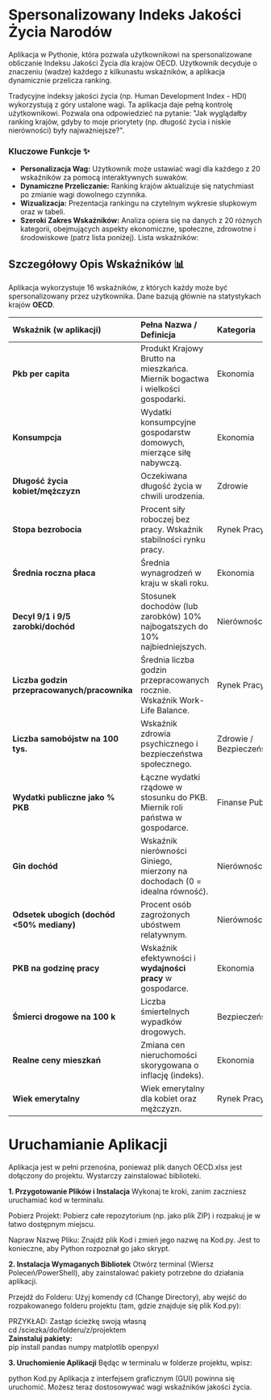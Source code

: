 # Spersonalizowany Indeks Jakości Życia Narodów
Aplikacja w Pythonie, która pozwala użytkownikowi na spersonalizowane obliczanie Indeksu Jakości Życia dla krajów OECD. Użytkownik decyduje o znaczeniu (wadze) każdego z kilkunastu wskaźników, a aplikacja dynamicznie przelicza ranking.

Tradycyjne indeksy jakości życia (np. Human Development Index - HDI) wykorzystują z góry ustalone wagi. Ta aplikacja daje pełną kontrolę użytkownikowi. Pozwala ona odpowiedzieć na pytanie: "Jak wyglądałby ranking krajów, gdyby to moje priorytety (np. długość życia i niskie nierówności) były najważniejsze?".
### Kluczowe Funkcje ✨

* **Personalizacja Wag:** Użytkownik może ustawiać wagi  dla każdego z 20 wskaźników za pomocą interaktywnych suwaków.
* **Dynamiczne Przeliczanie:** Ranking krajów aktualizuje się natychmiast po zmianie wagi dowolnego czynnika.
* **Wizualizacja:** Prezentacja rankingu na czytelnym wykresie słupkowym oraz w tabeli.
* **Szeroki Zakres Wskaźników:** Analiza opiera się na danych z 20 różnych kategorii, obejmujących aspekty ekonomiczne, społeczne, zdrowotne i środowiskowe (patrz lista poniżej).
Lista wskaźników:
## Szczegółowy Opis Wskaźników 📊

Aplikacja wykorzystuje 16 wskaźników, z których każdy może być spersonalizowany przez użytkownika. Dane bazują głównie na statystykach krajów **OECD**.

| Wskaźnik (w aplikacji) | Pełna Nazwa / Definicja | Kategoria |
| :--- | :--- | :--- |
| **Pkb per capita** | Produkt Krajowy Brutto na mieszkańca. Miernik bogactwa i wielkości gospodarki. | Ekonomia |
| **Konsumpcja** | Wydatki konsumpcyjne gospodarstw domowych, mierzące siłę nabywczą. | Ekonomia |
| **Długość życia kobiet/mężczyzn** | Oczekiwana długość życia w chwili urodzenia. | Zdrowie |
| **Stopa bezrobocia** | Procent siły roboczej bez pracy. Wskaźnik stabilności rynku pracy. | Rynek Pracy |
| **Średnia roczna płaca** | Średnia wynagrodzeń w kraju w skali roku. | Ekonomia |
| **Decyl 9/1 i 9/5 zarobki/dochód** | Stosunek dochodów (lub zarobków) 10% najbogatszych do 10% najbiedniejszych. | Nierówności |
| **Liczba godzin przepracowanych/pracownika** | Średnia liczba godzin przepracowanych rocznie. Wskaźnik Work-Life Balance. | Rynek Pracy |
| **Liczba samobójstw na 100 tys.** | Wskaźnik zdrowia psychicznego i bezpieczeństwa społecznego. | Zdrowie / Bezpieczeństwo |
| **Wydatki publiczne jako \% PKB** | Łączne wydatki rządowe w stosunku do PKB. Miernik roli państwa w gospodarce. | Finanse Publ. |
| **Gin dochód** | Wskaźnik nierówności Giniego, mierzony na dochodach (0 = idealna równość). | Nierówności |
| **Odsetek ubogich (dochód <50% mediany)** | Procent osób zagrożonych ubóstwem relatywnym. | Nierówności |
| **PKB na godzinę pracy** | Wskaźnik efektywności i **wydajności pracy** w gospodarce. | Ekonomia |
| **Śmierci drogowe na 100 k** | Liczba śmiertelnych wypadków drogowych. | Bezpieczeństwo |
| **Realne ceny mieszkań** | Zmiana cen nieruchomości skorygowana o inflację (indeks). | Ekonomia |
| **Wiek emerytalny** | Wiek emerytalny dla kobiet oraz mężczyzn. | Rynek Pracy |

# Uruchamianie Aplikacji 
Aplikacja jest w pełni przenośna, ponieważ plik danych OECD.xlsx jest dołączony do projektu. Wystarczy zainstalować biblioteki.

**1. Przygotowanie Plików i Instalacja**
Wykonaj te kroki, zanim zaczniesz uruchamiać kod w terminalu.

Pobierz Projekt: Pobierz całe repozytorium (np. jako plik ZIP) i rozpakuj je w łatwo dostępnym miejscu.

Napraw Nazwę Pliku: Znajdź plik Kod i zmień jego nazwę na Kod.py. Jest to konieczne, aby Python rozpoznał go jako skrypt.

**2. Instalacja Wymaganych Bibliotek**
Otwórz terminal (Wiersz Poleceń/PowerShell), aby zainstalować pakiety potrzebne do działania aplikacji.

Przejdź do Folderu: Użyj komendy cd (Change Directory), aby wejść do rozpakowanego folderu projektu (tam, gdzie znajduje się plik Kod.py):


PRZYKŁAD: Zastąp ścieżkę swoją własną  
cd /sciezka/do/folderu/z/projektem  
**Zainstaluj pakiety:**  
pip install pandas numpy matplotlib openpyxl  

**3. Uruchomienie Aplikacji** 
Będąc w terminalu w folderze projektu, wpisz:


python Kod.py
Aplikacja z interfejsem graficznym (GUI) powinna się uruchomić. Możesz teraz dostosowywać wagi wskaźników jakości życia.
